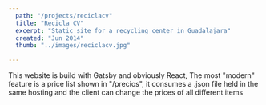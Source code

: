 ```yaml
---
  path: "/projects/reciclacv"
  title: "Recicla CV"
  excerpt: "Static site for a recycling center in Guadalajara"
  created: "Jun 2014"
  thumb: "../images/reciclacv.jpg"

---
```

This website is build with Gatsby and obviously React,
The most "modern" feature is a price list shown in "/precios", it consumes a .json file held in the same hosting and the client can change the prices of all different items
